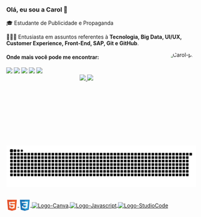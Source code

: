 ### Olá, eu sou a Carol 👋

🎓   Estudante de Publicidade e Propaganda
      
👩🏻‍💻   Entusiasta em assuntos referentes à **Tecnologia, Big Data, UI/UX, Customer Experience, Front-End, SAP, Git e GitHub**.
     
            
<img align="right" alt="Carol-pic" height="250px" style="border-radius:50px;" src="https://i.pinimg.com/originals/24/b7/fc/24b7fc7899253722f8540eaa6bb2614a.jpg">

#### Onde mais você pode me encontrar:
  <div> 
  <a href="https://www.instagram.com/iscarolaa/" target="_blank"><img src="https://img.shields.io/badge/-Instagram-%23E4405F?style=for-the-badge&logo=instagram&logoColor=white" target="_blank"></a>
 <a href="https://discord.gg/wagxzStdcR" target="_blank"><img src="https://img.shields.io/badge/Discord-7289DA?style=for-the-badge&logo=discord&logoColor=white" target="_blank"></a> 
 <a href = "mailto:carolliny180@gmail.com"><img src="https://img.shields.io/badge/-Gmail-%23333?style=for-the-badge&logo=gmail&logoColor=white" target="_blank"></a>
  <a href="https://www.linkedin.com/in/rafaella-ballerini-45875016a" target="_blank"><img src="https://img.shields.io/badge/-LinkedIn-%230077B5?style=for-the-badge&logo=linkedin&logoColor=white" target="_blank"></a> 
 <a href="https://t.me/iscarolaa" target="_blank"><img src="https://img.shields.io/badge/Telegram-2CA5E0?style=for-the-badge&logo=telegram&logoColor=white" target="_blank"></a>    

</div>

  
  
  <div align="center">
  <a href="https://github.com/iscarola">
  <img height="150em" src="https://github-readme-stats.vercel.app/api?username=iscarola&show_icons=true&bg_color=30,cb997e,b7b7a4&title_color=6b705c&icon_color=ddbea9&text_color=fff&),&include_all_commits=true&count_private=true"/>
  <img height="150em" src="https://github-readme-stats.vercel.app/api/top-langs/?username=iscarola&layout=compact&langs_count=7&&bg_color=30,cb997e,b7b7a4&icon_color=ddbea9&title_color=6b705c&text_color=fff" />
</div>
  
      
 ![Snake animation](https://github.com/iscarola/iscarola/blob/output/github-contribution-grid-snake.svg)
      
<div style="display: inline_block"><br> 
  <img align="center" alt="Logo-HTML" height="30" width="30" src="https://raw.githubusercontent.com/devicons/devicon/master/icons/html5/html5-original.svg">
  <img align="center" alt="Logo-CSS" height="30" width="30" src="https://raw.githubusercontent.com/devicons/devicon/master/icons/css3/css3-original.svg">
  <img align="center" alt="Logo-Canva" height="30" width="30" src="https://cdn.jsdelivr.net/gh/devicons/devicon/icons/canva/canva-original.svg" />
  <img align="center" alt="Logo-Javascript" height="30" width="30" src="https://cdn.jsdelivr.net/gh/devicons/devicon/icons/javascript/javascript-original.svg" />
  <img align="center" alt="Logo-StudioCode" height="30" width="30" src="https://cdn.jsdelivr.net/gh/devicons/devicon/icons/visualstudio/visualstudio-plain.svg" />
  
    
</div>
  
  
   

  
  
  
  
  
 


